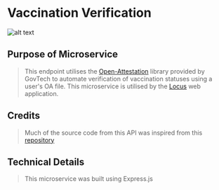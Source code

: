 # Vaccination Verification

![alt text](https://raw.githubusercontent.com/iPhantasmic/Locus/main/client/public/logo_white.png?token=ANR36DQCESIIH3KJSBT7FHDBTUN64 "Logo Title Text 1")

## Purpose of Microservice
> This endpoint utilises the [Open-Attestation](https://www.openattestation.com/) library provided by GovTech to automate verification of vaccination statuses using a user's OA file. This microservice is utilised by the [Locus](https://locus.social) web application.

## Credits
> Much of the source code from this API was inspired from this [repository](https://github.com/Open-Attestation/open-attestation)

## Technical Details
> This microservice was built using Express.js

